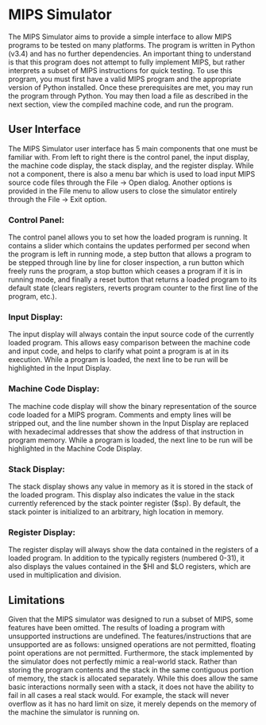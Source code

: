 # MIPS Simulator
The MIPS Simulator aims to provide a simple interface to allow MIPS programs to be tested on many platforms. The program is written in Python (v3.4) and has no further dependencies. An important thing to understand is that this program does not attempt to fully implement MIPS, but rather interprets a subset of MIPS instructions for quick testing.
To use this program, you must first have a valid MIPS program and the appropriate version of Python installed. Once these prerequisites are met, you may run the program through Python. You may then load a file as described in the next section, view the compiled machine code, and run the program.

## User Interface
The MIPS Simulator user interface has 5 main components that one must be familiar with. From left to right there is the control panel, the input display, the machine code display, the stack display, and the register display. While not a component, there is also a menu bar which is used to load input MIPS source code files through the File &#8594; Open dialog. Another options is provided in the File menu to allow users to close the simulator entirely through the File &#8594; Exit option.

### Control Panel:
The control panel allows you to set how the loaded program is running. It contains a slider which contains the updates performed per second when the program is left in running mode, a step button that allows a program to be stepped through line by line for closer inspection, a run button which freely runs the program, a stop button which ceases a program if it is in running mode, and finally a reset button that returns a loaded program to its default state (clears registers, reverts program counter to the first line of the program, etc.).

### Input Display:
The input display will always contain the input source code of the currently loaded program. This allows easy comparison between the machine code and input code, and helps to clarify what point a program is at in its execution. While a program is loaded, the next line to be run will be highlighted in the Input Display.

### Machine Code Display: 
The machine code display will show the binary representation of the source code loaded for a MIPS program. Comments and empty lines will be stripped out, and the line number shown in the Input Display are replaced with hexadecimal addresses that show the address of that instruction in program memory. While a program is loaded, the next line to be run will be highlighted in the Machine Code Display.

### Stack Display: 
The stack display shows any value in memory as it is stored in the stack of the loaded program. This display also indicates the value in the stack currently referenced by the stack pointer register ($sp). By default, the stack pointer is initialized to an arbitrary, high location in memory.

### Register Display: 
The register display will always show the data contained in the registers of a loaded program. In addition to the typically registers (numbered 0-31), it also displays the values contained in the $HI and $LO registers, which are used in multiplication and division.

## Limitations
Given that the MIPS simulator was designed to run a subset of MIPS, some features have been omitted. The results of loading a program with unsupported instructions are undefined. The features/instructions that are unsupported are as follows: unsigned operations are not permitted, floating point operations are not permitted.
Furthermore, the stack implemented by the simulator does not perfectly mimic a real-world stack. Rather than storing the program contents and the stack in the same contiguous portion of memory, the stack is allocated separately. While this does allow the same basic interactions normally seen with a stack, it does not have the ability to fail in all cases a real stack would. For example, the stack will never overflow as it has no hard limit on size, it merely depends on the memory of the machine the simulator is running on.
